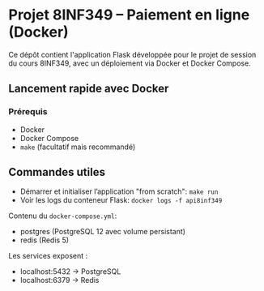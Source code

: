 # Projet 8INF349 – Paiement en ligne (Docker)

Ce dépôt contient l'application Flask développée pour le projet de session du cours 8INF349, avec un déploiement via Docker et Docker Compose.

## Lancement rapide avec Docker

### Prérequis

- Docker
- Docker Compose
- `make` (facultatif mais recommandé)

## Commandes utiles

- Démarrer et initialiser l’application "from scratch": `make run`
- Voir les logs du conteneur Flask: `docker logs -f api8inf349`

Contenu du `docker-compose.yml`:
- postgres (PostgreSQL 12 avec volume persistant)
- redis (Redis 5)

Les services exposent :
- localhost:5432 → PostgreSQL
- localhost:6379 → Redis
